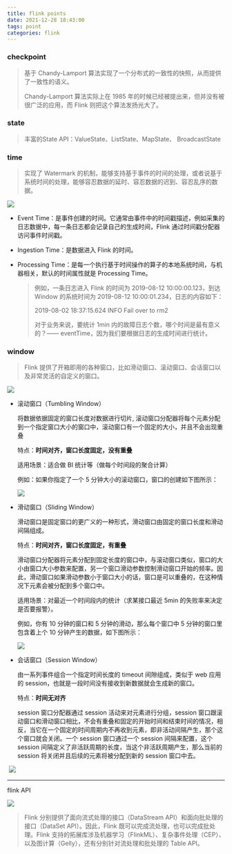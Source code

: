 ```yaml
---
title: flink points
date: 2021-12-28 18:43:00
tags: point
categories: flink
---
```


### checkpoint

> 基于 Chandy-Lamport 算法实现了一个分布式的一致性的快照，从而提供了一致性的语义。
> 
> Chandy-Lamport 算法实际上在 1985 年的时候已经被提出来，但并没有被很广泛的应用，而 Flink 则把这个算法发扬光大了。

### state

> 丰富的State API：ValueState、ListState、MapState、 BroadcastState

### time

> 实现了 Watermark 的机制，能够支持基于事件的时间的处理，或者说基于系统时间的处理，能够容忍数据的延时、容忍数据的迟到、容忍乱序的数据。

![](/images/flink/flink_time.png)

- Event Time：是事件创建的时间。它通常由事件中的时间戳描述，例如采集的日志数据中，每一条日志都会记录自己的生成时间，Flink 通过时间戳分配器访问事件时间戳。

- Ingestion Time：是数据进入 Flink 的时间。

- Processing Time：是每一个执行基于时间操作的算子的本地系统时间，与机器相关，默认的时间属性就是 Processing Time。
  
  > 例如，一条日志进入 Flink 的时间为 2019-08-12 10:00:00.123，到达 Window 的系统时间为 2019-08-12 10:00:01.234，日志的内容如下：
  > 
  > 2019-08-02 18:37:15.624 INFO Fail over to rm2
  > 
  > 对于业务来说，要统计 1min 内的故障日志个数，哪个时间是最有意义的？—— eventTime，因为我们要根据日志的生成时间进行统计。

### window

> Flink 提供了开箱即用的各种窗口，比如滑动窗口、滚动窗口、会话窗口以及非常灵活的自定义的窗口。

![](/images/flink/flink_window.png)

- 滚动窗口（Tumbling Window）
  
  将数据依据固定的窗口长度对数据进行切片, 滚动窗口分配器将每个元素分配到一个指定窗口大小的窗口中，滚动窗口有一个固定的大小，并且不会出现重叠
  
  特点：**时间对齐，窗口长度固定，没有重叠**
  
  适用场景：适合做 BI 统计等（做每个时间段的聚合计算）
  
  例如：如果你指定了一个 5 分钟大小的滚动窗口，窗口的创建如下图所示：
  
  ![](/images/flink/flink_window_tumbling.png)

- 滑动窗口（Sliding Window）
  
  滑动窗口是固定窗口的更广义的一种形式，滑动窗口由固定的窗口长度和滑动间隔组成。
  
  特点：**时间对齐，窗口长度固定，有重叠**
  
  滑动窗口分配器将元素分配到固定长度的窗口中，与滚动窗口类似，窗口的大小由窗口大小参数来配置，另一个窗口滑动参数控制滑动窗口开始的频率。因此，滑动窗口如果滑动参数小于窗口大小的话，窗口是可以重叠的，在这种情况下元素会被分配到多个窗口中。
  
  适用场景：对最近一个时间段内的统计（求某接口最近 5min 的失败率来决定是否要报警）。
  
  例如，你有 10 分钟的窗口和 5 分钟的滑动，那么每个窗口中 5 分钟的窗口里包含着上个 10 分钟产生的数据，如下图所示：
  
  ![](/images/flink/flink_window_sliding.png)

- 会话窗口（Session Window）
  
  由一系列事件组合一个指定时间长度的 timeout 间隙组成，类似于 web 应用的 session，也就是一段时间没有接收到新数据就会生成新的窗口。
  
  特点：**时间无对齐**
  
  session 窗口分配器通过 session 活动来对元素进行分组，session 窗口跟滚动窗口和滑动窗口相比，不会有重叠和固定的开始时间和结束时间的情况，相反，当它在一个固定的时间周期内不再收到元素，即非活动间隔产生，那个这个窗口就会关闭。一个 session 窗口通过一个 session 间隔来配置，这个 session 间隔定义了非活跃周期的长度，当这个非活跃周期产生，那么当前的 session 将关闭并且后续的元素将被分配到新的 session 窗口中去。

​        ![](/images/flink/flink_window_session.png)

---

flink API

![](/images/flink/flink_runtime.png)

> Flink 分别提供了面向流式处理的接口（DataStream API）和面向批处理的接口（DataSet API）。因此，Flink 既可以完成流处理，也可以完成批处理。Flink 支持的拓展库涉及机器学习（FlinkML）、复杂事件处理（CEP）、以及图计算（Gelly），还有分别针对流处理和批处理的 Table API。
